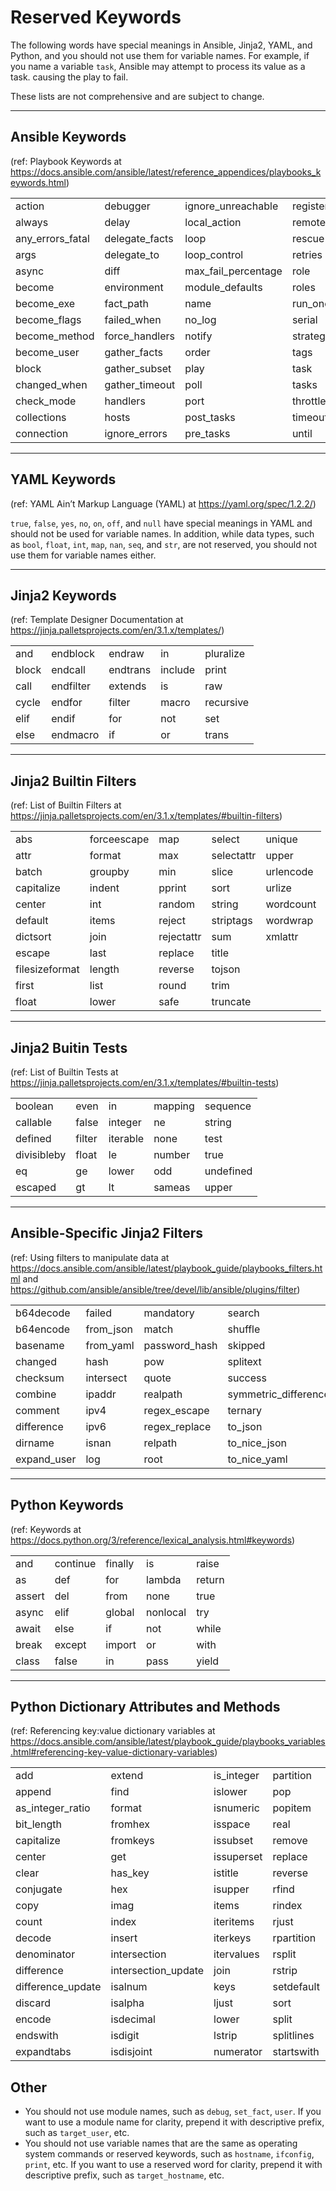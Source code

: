 # Reserved Keywords

The following words have special meanings in Ansible, Jinja2, YAML, and Python, and you should not use them for variable names. For example, if you name a variable `task`, Ansible may attempt to process its value as a task. causing the play to fail.

These lists are not comprehensive and are subject to change.

-----

## Ansible Keywords

(ref: Playbook Keywords at <https://docs.ansible.com/ansible/latest/reference_appendices/playbooks_keywords.html>)

|                  |                |                     |             |                    |
|------------------|----------------|---------------------|-------------|--------------------|
| action           | debugger       | ignore_unreachable  | register    | vars               |
| always           | delay          | local_action        | remote_user | vars_files         |
| any_errors_fatal | delegate_facts | loop                | rescue      | vars_prompt        |
| args             | delegate_to    | loop_control        | retries     | when               |
| async            | diff           | max_fail_percentage | role        | with_cartesian     |
| become           | environment    | module_defaults     | roles       | with_dict          |
| become_exe       | fact_path      | name                | run_once    | with_flattened     |
| become_flags     | failed_when    | no_log              | serial      | with_indexed_items |
| become_method    | force_handlers | notify              | strategy    | with_items         |
| become_user      | gather_facts   | order               | tags        | with_list          |
| block            | gather_subset  | play                | task        | with_nested        |
| changed_when     | gather_timeout | poll                | tasks       | with_random_choice |
| check_mode       | handlers       | port                | throttle    | with_sequence      |
| collections      | hosts          | post_tasks          | timeout     | with_subelements   |
| connection       | ignore_errors  | pre_tasks           | until       | with_together      |

-----

## YAML Keywords

(ref: YAML Ain’t Markup Language (YAML) at <https://yaml.org/spec/1.2.2/>)

`true`, `false`, `yes`, `no`, `on`, `off`, and `null` have special meanings in YAML and should not be used for variable names. In addition, while data types, such as `bool`, `float`, `int`, `map`, `nan`, `seq`, and `str`, are not reserved, you should not use them for variable names either.

-----

## Jinja2 Keywords

(ref: Template Designer Documentation at <https://jinja.palletsprojects.com/en/3.1.x/templates/>)

|       |           |          |         |           |
|-------|-----------|----------|---------|-----------|
| and   | endblock  | endraw   | in      | pluralize |
| block | endcall   | endtrans | include | print     |
| call  | endfilter | extends  | is      | raw       |
| cycle | endfor    | filter   | macro   | recursive |
| elif  | endif     | for      | not     | set       |
| else  | endmacro  | if       | or      | trans     |

-----

## Jinja2 Builtin Filters

(ref: List of Builtin Filters at <https://jinja.palletsprojects.com/en/3.1.x/templates/#builtin-filters>)

|                |             |            |            |           |
|----------------|-------------|------------|------------|-----------|
| abs            | forceescape | map        | select     | unique    |
| attr           | format      | max        | selectattr | upper     |
| batch          | groupby     | min        | slice      | urlencode |
| capitalize     | indent      | pprint     | sort       | urlize    |
| center         | int         | random     | string     | wordcount |
| default        | items       | reject     | striptags  | wordwrap  |
| dictsort       | join        | rejectattr | sum        | xmlattr   |
| escape         | last        | replace    | title      |           |
| filesizeformat | length      | reverse    | tojson     |           |
| first          | list        | round      | trim       |           |
| float          | lower       | safe       | truncate   |           |

-----

## Jinja2 Buitin Tests

(ref: List of Builtin Tests at <https://jinja.palletsprojects.com/en/3.1.x/templates/#builtin-tests>)

|             |        |          |         |           |
|-------------|--------|----------|---------|-----------|
| boolean     | even   | in       | mapping | sequence  |
| callable    | false  | integer  | ne      | string    |
| defined     | filter | iterable | none    | test      |
| divisibleby | float  | le       | number  | true      |
| eq          | ge     | lower    | odd     | undefined |
| escaped     | gt     | lt       | sameas  | upper     |

-----

## Ansible-Specific Jinja2 Filters

(ref: Using filters to manipulate data at <https://docs.ansible.com/ansible/latest/playbook_guide/playbooks_filters.html> and <https://github.com/ansible/ansible/tree/devel/lib/ansible/plugins/filter>)

|             |           |               |                      |                 |
|-------------|-----------|---------------|----------------------|-----------------|
| b64decode   | failed    | mandatory     | search               | to_uuid         |
| b64encode   | from_json | match         | shuffle              | to_yaml         |
| basename    | from_yaml | password_hash | skipped              | union           |
| changed     | hash      | pow           | splitext             | version_compare |
| checksum    | intersect | quote         | success              | win_basename    |
| combine     | ipaddr    | realpath      | symmetric_difference | win_dirname     |
| comment     | ipv4      | regex_escape  | ternary              | win_splitdrive  |
| difference  | ipv6      | regex_replace | to_json              |                 |
| dirname     | isnan     | relpath       | to_nice_json         |                 |
| expand_user | log       | root          | to_nice_yaml         |                 |

-----

## Python Keywords

(ref: Keywords at <https://docs.python.org/3/reference/lexical_analysis.html#keywords>)

|        |          |         |          |        |
|--------|----------|---------|----------|--------|
| and    | continue | finally | is       | raise  |
| as     | def      | for     | lambda   | return |
| assert | del      | from    | none     | true   |
| async  | elif     | global  | nonlocal | try    |
| await  | else     | if      | not      | while  |
| break  | except   | import  | or       | with   |
| class  | false    | in      | pass     | yield  |

-----

## Python Dictionary Attributes and Methods

(ref: Referencing key:value dictionary variables at <https://docs.ansible.com/ansible/latest/playbook_guide/playbooks_variables.html#referencing-key-value-dictionary-variables>)

|                   |                     |            |            |                             |
|-------------------|---------------------|------------|------------|-----------------------------|
| add               | extend              | is_integer | partition  | strip                       |
| append            | find                | islower    | pop        | swapcase                    |
| as_integer_ratio  | format              | isnumeric  | popitem    | symmetric_difference        |
| bit_length        | fromhex             | isspace    | real       | symmetric_difference_update |
| capitalize        | fromkeys            | issubset   | remove     | title                       |
| center            | get                 | issuperset | replace    | translate                   |
| clear             | has_key             | istitle    | reverse    | union                       |
| conjugate         | hex                 | isupper    | rfind      | update                      |
| copy              | imag                | items      | rindex     | upper                       |
| count             | index               | iteritems  | rjust      | values                      |
| decode            | insert              | iterkeys   | rpartition | viewitems                   |
| denominator       | intersection        | itervalues | rsplit     | viewkeys                    |
| difference        | intersection_update | join       | rstrip     | viewvalues                  |
| difference_update | isalnum             | keys       | setdefault | zfill                       |
| discard           | isalpha             | ljust      | sort       |                             |
| encode            | isdecimal           | lower      | split      |                             |
| endswith          | isdigit             | lstrip     | splitlines |                             |
| expandtabs        | isdisjoint          | numerator  | startswith |                             |

## Other

- You should not use module names, such as `debug`, `set_fact`, `user`. If you want to use a module name for clarity, prepend it with descriptive prefix, such as `target_user`, etc.
- You should not use variable names that are the same as operating system commands or reserved keywords, such as `hostname`, `ifconfig`, `print`, etc. If you want to use a reserved word for clarity, prepend it with descriptive prefix, such as `target_hostname`, etc.
